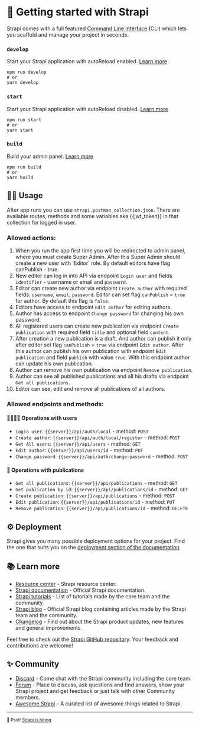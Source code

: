 # 🚀 Getting started with Strapi

Strapi comes with a full featured [Command Line Interface](https://docs.strapi.io/developer-docs/latest/developer-resources/cli/CLI.html) (CLI) which lets you scaffold and manage your project in seconds.

### `develop`

Start your Strapi application with autoReload enabled. [Learn more](https://docs.strapi.io/developer-docs/latest/developer-resources/cli/CLI.html#strapi-develop)

```
npm run develop
# or
yarn develop
```

### `start`

Start your Strapi application with autoReload disabled. [Learn more](https://docs.strapi.io/developer-docs/latest/developer-resources/cli/CLI.html#strapi-start)

```
npm run start
# or
yarn start
```

### `build`

Build your admin panel. [Learn more](https://docs.strapi.io/developer-docs/latest/developer-resources/cli/CLI.html#strapi-build)

```
npm run build
# or
yarn build
```

## :student: Usage

After app runs you can use `strapi.postman_collection.json`. There are available routes, methods and some variables aka {{jwt_token}} in that collection for logged in user.

### Allowed actions: 

1) When you run the app first time you will be redirected to admin panel, where you must create Super Admin. After this Super Admin should create a new user with 'Editor' role. By default editors have flag canPublish - true.
2) New editor can log in into API via endpoint `Login user` and fields `identifier` - username or email and `password`.
3) Editor can create new author via endpoint `Create author` with required fields: `username`, `email`, `password`. Editor can set flag `canPublish` = `true` for author. By default this flag is `false`.
4) Editors have access to endpoint `Edit author` for editing authors.
5) Author has access to endpoint `Change password` for changing his own password.
6) All registered users can create new publication via endpoint `Create publication` with required field `title` and optional field `content`.
7) After creation a new publication is a draft. And author can publish it only after editor set flag `canPublish` = `true` via endpoint `Edit author`. After this author can publish his own publication with endpoint `Edit publication` and field `publish` with value `true`. With this endpoint author can update his own publication.
8) Author can remove his own publication via endpoint `Remove publication`.
9) Author can see all published publications and all his drafts via endpoint `Get all publications`.
10) Editor can see, edit and remove all publications of all authors.

### Allowed endpoints and methods:

#### :family_man_woman_girl_boy: Operations with users

- `Login user`: `{{server}}/api/auth/local` - method: `POST`
- `Create author`: `{{server}}/api/auth/local/register` - method: `POST`
- `Get All users`: `{{server}}/api/users` - method: `GET`
- `Edit author`: `{{server}}/api/users/id` - method: `PUT`
- `Change password`: `{{server}}/api/auth/change-password` - method: `POST`

#### :bookmark_tabs: Operations with publications

- `Get all publications`: `{{server}}/api/publications` - method: `GET`
- `Get publication by id`: `{{server}}/api/publications/id` - method: `GET`
- `Create publication`: `{{server}}/api/publications` - method: `POST`
- `Edit publication`: `{{server}}/api/publications/id` - method: `PUT`
- `Remove publication`: `{{server}}/api/publications/id` - method: `DELETE`


## ⚙️ Deployment

Strapi gives you many possible deployment options for your project. Find the one that suits you on the [deployment section of the documentation](https://docs.strapi.io/developer-docs/latest/setup-deployment-guides/deployment.html).

## 📚 Learn more

- [Resource center](https://strapi.io/resource-center) - Strapi resource center.
- [Strapi documentation](https://docs.strapi.io) - Official Strapi documentation.
- [Strapi tutorials](https://strapi.io/tutorials) - List of tutorials made by the core team and the community.
- [Strapi blog](https://docs.strapi.io) - Official Strapi blog containing articles made by the Strapi team and the community.
- [Changelog](https://strapi.io/changelog) - Find out about the Strapi product updates, new features and general improvements.

Feel free to check out the [Strapi GitHub repository](https://github.com/strapi/strapi). Your feedback and contributions are welcome!

## ✨ Community

- [Discord](https://discord.strapi.io) - Come chat with the Strapi community including the core team.
- [Forum](https://forum.strapi.io/) - Place to discuss, ask questions and find answers, show your Strapi project and get feedback or just talk with other Community members.
- [Awesome Strapi](https://github.com/strapi/awesome-strapi) - A curated list of awesome things related to Strapi.

---

<sub>🤫 Psst! [Strapi is hiring](https://strapi.io/careers).</sub>
